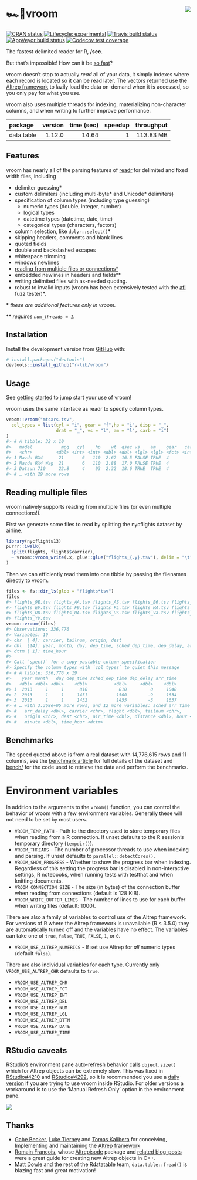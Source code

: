 
<!-- README.md is generated from README.Rmd. Please edit that file -->

# 🏎💨vroom <a href="http://r-lib.github.io/vroom"><img src="https://i.gifer.com/2TjY.gif" align="right" /></a>

<!-- badges: start -->

[![CRAN
status](https://www.r-pkg.org/badges/version/vroom)](https://cran.r-project.org/package=vroom)
[![Lifecycle:
experimental](https://img.shields.io/badge/lifecycle-experimental-orange.svg)](https://www.tidyverse.org/lifecycle/#experimental)
[![Travis build
status](https://travis-ci.org/r-lib/vroom.svg?branch=master)](https://travis-ci.org/r-lib/vroom)
[![AppVeyor build
status](https://ci.appveyor.com/api/projects/status/github/r-lib/vroom?branch=master&svg=true)](https://ci.appveyor.com/project/r-lib/vroom)
[![Codecov test
coverage](https://codecov.io/gh/r-lib/vroom/branch/master/graph/badge.svg)](https://codecov.io/gh/r-lib/vroom?branch=master)
<!-- badges: end -->

The fastest delimited reader for R, **/sec**.

But that’s impossible\! How can it be [so
fast](https://r-lib.github.io/vroom/articles/benchmarks/benchmarks.html)?

vroom doesn’t stop to actually *read* all of your data, it simply
indexes where each record is located so it can be read later. The
vectors returned use the [Altrep
framework](https://svn.r-project.org/R/branches/ALTREP/ALTREP.html) to
lazily load the data on-demand when it is accessed, so you only pay for
what you use.

vroom also uses multiple threads for indexing, materializing
non-character columns, and when writing to further improve performance.

| package    | version | time (sec) | speedup | throughput |
| :--------- | ------: | ---------: | ------: | ---------: |
| data.table |  1.12.0 |      14.64 |       1 |  113.83 MB |

## Features

vroom has nearly all of the parsing features of
[readr](https://readr.tidyverse.org) for delimited and fixed width
files, including

  - delimiter guessing\*
  - custom delimiters (including multi-byte\* and Unicode\* delimiters)
  - specification of column types (including type guessing)
      - numeric types (double, integer, number)
      - logical types
      - datetime types (datetime, date, time)
      - categorical types (characters, factors)
  - column selection, like `dplyr::select()`\*
  - skipping headers, comments and blank lines
  - quoted fields
  - double and backslashed escapes
  - whitespace trimming
  - windows newlines
  - [reading from multiple files or
    connections\*](#reading-multiple-files)
  - embedded newlines in headers and fields\*\*
  - writing delimited files with as-needed quoting.
  - robust to invalid inputs (vroom has been extensively tested with the
    [afl](http://lcamtuf.coredump.cx/afl/) fuzz tester)\*.

\* *these are additional features only in vroom.*

\*\* *requires `num_threads = 1`.*

## Installation

Install the development version from [GitHub](https://github.com/) with:

``` r
# install.packages("devtools")
devtools::install_github("r-lib/vroom")
```

## Usage

See [getting started](https://r-lib.github.io/vroom/articles/vroom.html)
to jump start your use of vroom\!

vroom uses the same interface as readr to specify column types.

``` r
vroom::vroom("mtcars.tsv",
  col_types = list(cyl = "i", gear = "f",hp = "i", disp = "_",
                   drat = "_", vs = "l", am = "l", carb = "i")
)
#> # A tibble: 32 x 10
#>   model           mpg   cyl    hp    wt  qsec vs    am    gear   carb
#>   <chr>         <dbl> <int> <int> <dbl> <dbl> <lgl> <lgl> <fct> <int>
#> 1 Mazda RX4      21       6   110  2.62  16.5 FALSE TRUE  4         4
#> 2 Mazda RX4 Wag  21       6   110  2.88  17.0 FALSE TRUE  4         4
#> 3 Datsun 710     22.8     4    93  2.32  18.6 TRUE  TRUE  4         1
#> # … with 29 more rows
```

## Reading multiple files

vroom natively supports reading from multiple files (or even multiple
connections\!).

First we generate some files to read by splitting the nycflights dataset
by airline.

``` r
library(nycflights13)
purrr::iwalk(
  split(flights, flights$carrier),
  ~ vroom::vroom_write(.x, glue::glue("flights_{.y}.tsv"), delim = "\t")
)
```

Then we can efficiently read them into one tibble by passing the
filenames directly to vroom.

``` r
files <- fs::dir_ls(glob = "flights*tsv")
files
#> flights_9E.tsv flights_AA.tsv flights_AS.tsv flights_B6.tsv flights_DL.tsv 
#> flights_EV.tsv flights_F9.tsv flights_FL.tsv flights_HA.tsv flights_MQ.tsv 
#> flights_OO.tsv flights_UA.tsv flights_US.tsv flights_VX.tsv flights_WN.tsv 
#> flights_YV.tsv
vroom::vroom(files)
#> Observations: 336,776
#> Variables: 19
#> chr  [ 4]: carrier, tailnum, origin, dest
#> dbl  [14]: year, month, day, dep_time, sched_dep_time, dep_delay, arr_time, sched_arr...
#> dttm [ 1]: time_hour
#> 
#> Call `spec()` for a copy-pastable column specification
#> Specify the column types with `col_types` to quiet this message
#> # A tibble: 336,776 x 19
#>    year month   day dep_time sched_dep_time dep_delay arr_time
#>   <dbl> <dbl> <dbl>    <dbl>          <dbl>     <dbl>    <dbl>
#> 1  2013     1     1      810            810         0     1048
#> 2  2013     1     1     1451           1500        -9     1634
#> 3  2013     1     1     1452           1455        -3     1637
#> # … with 3.368e+05 more rows, and 12 more variables: sched_arr_time <dbl>,
#> #   arr_delay <dbl>, carrier <chr>, flight <dbl>, tailnum <chr>,
#> #   origin <chr>, dest <chr>, air_time <dbl>, distance <dbl>, hour <dbl>,
#> #   minute <dbl>, time_hour <dttm>
```

## Benchmarks

The speed quoted above is from a real dataset with 14,776,615 rows and
11 columns, see the [benchmark
article](https://r-lib.github.io/vroom/articles/benchmarks/benchmarks.html)
for full details of the dataset and
[bench/](https://github.com/r-lib/vroom/blob/master/inst/bench) for the
code used to retrieve the data and perform the benchmarks.

# Environment variables

In addition to the arguments to the `vroom()` function, you can control
the behavior of vroom with a few environment variables. Generally these
will not need to be set by most users.

  - `VROOM_TEMP_PATH` - Path to the directory used to store temporary
    files when reading from a R connection. If unset defaults to the R
    session’s temporary directory (`tempdir()`).
  - `VROOM_THREADS` - The number of processor threads to use when
    indexing and parsing. If unset defaults to
    `parallel::detectCores()`.
  - `VROOM_SHOW_PROGRESS` - Whether to show the progress bar when
    indexing. Regardless of this setting the progress bar is disabled in
    non-interactive settings, R notebooks, when running tests with
    testthat and when knitting documents.
  - `VROOM_CONNECTION_SIZE` - The size (in bytes) of the connection
    buffer when reading from connections (default is 128 KiB).
  - `VROOM_WRITE_BUFFER_LINES` - The number of lines to use for each
    buffer when writing files (default: 1000).

There are also a family of variables to control use of the Altrep
framework. For versions of R where the Altrep framework is unavailable
(R \< 3.5.0) they are automatically turned off and the variables have no
effect. The variables can take one of `true`, `false`, `TRUE`, `FALSE`,
`1`, or `0`.

  - `VROOM_USE_ALTREP_NUMERICS` - If set use Altrep for *all* numeric
    types (default `false`).

There are also individual variables for each type. Currently only
`VROOM_USE_ALTREP_CHR` defaults to `true`.

  - `VROOM_USE_ALTREP_CHR`
  - `VROOM_USE_ALTREP_FCT`
  - `VROOM_USE_ALTREP_INT`
  - `VROOM_USE_ALTREP_DBL`
  - `VROOM_USE_ALTREP_NUM`
  - `VROOM_USE_ALTREP_LGL`
  - `VROOM_USE_ALTREP_DTTM`
  - `VROOM_USE_ALTREP_DATE`
  - `VROOM_USE_ALTREP_TIME`

## RStudio caveats

RStudio’s environment pane auto-refresh behavior calls `object.size()`
which for Altrep objects can be extremely slow. This was fixed in
[RStudio\#4210](https://github.com/rstudio/rstudio/pull/4210) and
[RStudio\#4292](https://github.com/rstudio/rstudio/pull/4292), so it is
recommended you use a [daily version](https://dailies.rstudio.com/) if
you are trying to use vroom inside RStudio. For older versions a
workaround is to use the ‘Manual Refresh Only’ option in the environment
pane.

![](https://user-images.githubusercontent.com/470418/51357022-95a1f280-1a82-11e9-8035-3687c8fd5dd8.png)

## Thanks

  - [Gabe Becker](https://twitter.com/groundwalkergmb), [Luke
    Tierney](https://stat.uiowa.edu/~luke/) and [Tomas
    Kalibera](https://github.com/kalibera) for conceiving, Implementing
    and maintaining the [Altrep
    framework](https://svn.r-project.org/R/branches/ALTREP/ALTREP.html)
  - [Romain François](https://twitter.com/romain_francois), whose
    [Altrepisode](https://purrple.cat/blog/2018/10/14/altrep-and-cpp/)
    package and [related
    blog-posts](https://purrple.cat/blog/2018/10/14/altrep-and-cpp/)
    were a great guide for creating new Altrep objects in C++.
  - [Matt Dowle](https://twitter.com/mattdowle) and the rest of the
    [Rdatatable](https://github.com/Rdatatable) team,
    `data.table::fread()` is blazing fast and great motivation\!
